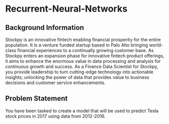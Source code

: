 # Recurrent-Neural-Networks
## Background Information
Stockpy is an innovative fintech enabling financial prosperity for the entire population. It is
a venture funded startup based in Palo Alto bringing world-class financial experiences to a
continually growing customer base. As Stockpy enters an expansion phase for innovative
fintech product offerings, it aims to enhance the enormous value in data processing and
analysis for continuous growth and success.
As a Finance Data Scientist for Stockpy, you provide leadership to turn cutting-edge
technology into actionable insights; unlocking the power of data that provides value to
business decisions and customer service enhancements.

## Problem Statement
You have been tasked to create a model that will be used to predict Tesla stock prices in
2017 using data from 2012-2016.
